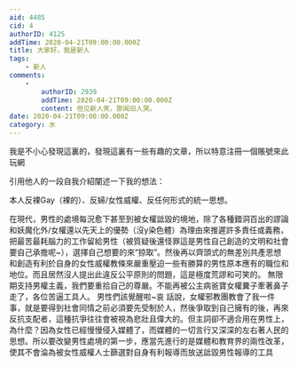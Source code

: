 ```yaml
---
aid: 4485
cid: 4
authorID: 4125
addTime: 2020-04-21T09:00:00.000Z
title: 大家好，我是新人
tags:
    - 新人
comments:
    -
        authorID: 2939
        addTime: 2020-04-21T09:00:00.000Z
        content: 但见新人笑，那闻旧人哭。
date: 2020-04-21T09:00:00.000Z
category: 水
---
```


我是不小心發現這裏的，發現這裏有一些有趣的文章，所以特意注冊一個賬號來此玩網

引用他人的一段自我介紹闡述一下我的想法：

本人反裸Gay（裸的）、反婦/女性威權、反任何形式的統一思想。

在現代，男性的處境每況愈下甚至到被女權詆毀的境地，除了各種錯洞百出的謬論和妖魔化外/女權還以先天上的優勢（沒y染色體）為理由來推遲許多責任或義務，把最苦最耗腦力的工作留給男性（被質疑後還怪罪這是男性自己創造的文明和社會要自己承擔呢~），選擇自己想要的來“掠取”。然後再以齊頭式的無差別共產思想和創造有利於自身的女性威權教條來嚴重壓迫一些有勝算的男性原本應有的職位和地位。而且居然沒人提出此違反公平原則的問題，這是極度荒謬和可笑的。 無限期支持男權主義，我們要重拾自己的尊嚴。不能再被公主病爸寶女權糞子牽著鼻子走了，各位苦逼工具人。 男性們該覺醒啦~哀 話說，女權邪教團教會了我一件事，就是要得到社會同情之前必須要先受制於人，然後爭取到自己擁有的後，再來反抗支配者，這種抗爭往往會被視為悲壯且偉大的。但主詞卻不適合用在男性上，為什麼？因為女性已經慢慢侵入媒體了，而媒體的一切言行又深深的左右著人民的思想。所以要改變男性處境的第一步，應當先進行的是媒體和教育界的兩性改革，使其不會淪為被女性威權人士篩選對自身有利報導而放送詆毀男性報導的工具
